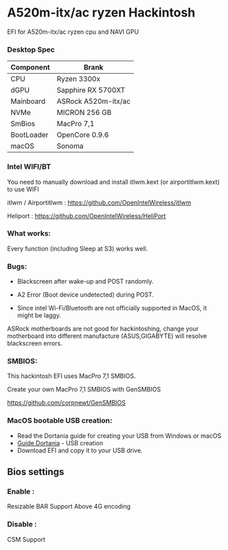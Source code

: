 # A520m-itx/ac ryzen Hackintosh

EFI for A520m-itx/ac ryzen cpu and NAVI GPU


### Desktop Spec

| Component        | Brank                              |
| ---------------- | ---------------------------------- |
| CPU              | Ryzen 3300x                        |
| dGPU             | Sapphire RX 5700XT                 |
| Mainboard        | ASRock A520m-itx/ac                |
| NVMe             | MICRON 256 GB                      |
| SmBios           | MacPro 7,1                         |
| BootLoader       | OpenCore 0.9.6                     |
| macOS            | Sonoma                             |


### Intel WIFI/BT
You need to manually download and install itlwm.kext (or airportitlwm.kext) to use WIFI

itlwm / Airportitlwm : https://github.com/OpenIntelWireless/itlwm

Heliport : https://github.com/OpenIntelWireless/HeliPort


### What works:

Every function (including Sleep at S3) works well.


### Bugs:

- Blackscreen after wake-up and POST randomly.

- A2 Error (Boot device undetected) during POST.

- Since intel Wi-Fi/Bluetooth are not officially supported in MacOS, it might be laggy.
  

ASRock motherboards are not good for hackintoshing, change your motherboard into different manufacture (ASUS,GIGABYTE) will resolve blackscreen errors.


### SMBIOS:

This hackintosh EFI uses MacPro 7,1 SMBIOS.

Create your own MacPro 7,1 SMBIOS with GenSMBIOS

https://github.com/corpnewt/GenSMBIOS


### MacOS bootable USB creation:
- Read the Dortania guide for creating your USB from Windows or macOS
- [Guide Dortania](https://dortania.github.io/OpenCore-Install-Guide/installer-guide/) - USB creation
- Download EFI and copy it to your USB drive.


## Bios settings
### Enable :
Resizable BAR Support
Above 4G encoding


### Disable : 
CSM Support
